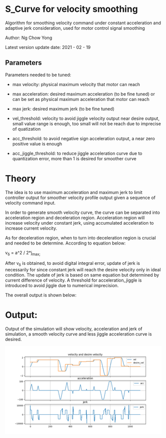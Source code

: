 # S_Curve for velocity smoothing

Algorithm for smoothing velocity command under constant acceleration and adaptive jerk consideration, used for motor control signal smoothing

Author: Ng Chow Yong

Latest version update date: 2021 - 02 - 19

## Parameters
Parameters needed to be tuned:

- max velocity: physical maximum velocity that motor can reach

- max acceleration: desired maximum acceleration (to be fine tuned) or can be set as physical maximum acceleration that motor can reach

- max jerk: desired maximum jerk (to be fine tuned)

- vel_threshold: velocity to avoid jiggle velocity output near desire output, small value range is enough, too small will not be reach due to imprecise of quatization

- acc_threshold: to avoid negative sign acceleration output, a near zero positive value is enough

- acc_jiggle_threshold: to reduce jiggle acceleration curve due to quantization error, more than 1 is desired for smoother curve

# Theory

The idea is to use maximum acceleration and maximum jerk to limit controller output for smoother velocity profile output given a sequence of velocity command input.

In order to generate smooth velocity curve, the curve can be separated into acceleration region and deceleration region. Acceleration region will increase velocity under constant jerk, using accumulated acceleration to increase current velocity. 

As for deceleration region, when to turn into deceleration region is crucial and needed to be determine. According to equation below:

v<sub>&delta;</sub> = a^2 / 2*j<sub>max;</sub>

After v<sub>&delta;</sub> is obtained, to avoid digital integral error, update of jerk is necessarily for since constant jerk will reach the desire velocity only in ideal condition. The update of jerk is based on same equation but determined by current difference of velocity. A threshold for acceleration_jiggle is introduced to avoid jiggle due to numerical imprecision.

The overall output is shown below:

# Output:
Output of the simulation will show velocity, acceleration and jerk of simulation, a smooth velocity curve and less jiggle acceleration curve is desired.

![image](https://github.com/NgChowYong/S_Curve/blob/main/result.png)

